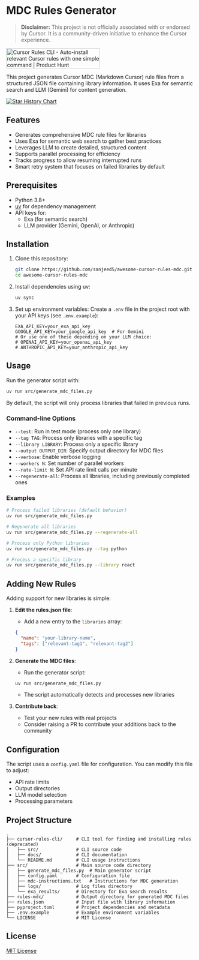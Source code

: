 # MDC Rules Generator

> **Disclaimer:** This project is not officially associated with or endorsed by Cursor. It is a community-driven initiative to enhance the Cursor experience.

<a href="https://www.producthunt.com/posts/cursor-rules-cli?embed=true&utm_source=badge-featured&utm_medium=badge&utm_souce=badge-cursor&#0045;rules&#0045;cli" target="_blank"><img src="https://api.producthunt.com/widgets/embed-image/v1/featured.svg?post_id=936513&theme=light&t=1741030422709" alt="Cursor&#0032;Rules&#0032;CLI - Auto&#0045;install&#0032;relevant&#0032;Cursor&#0032;rules&#0032;with&#0032;one&#0032;simple&#0032;command | Product Hunt" style="width: 250px; height: 54px;" width="250" height="54" /></a>

This project generates Cursor MDC (Markdown Cursor) rule files from a structured JSON file containing library information. It uses Exa for semantic search and LLM (Gemini) for content generation.

[![Star History Chart](https://api.star-history.com/svg?repos=sanjeed5/awesome-cursor-rules-mdc&type=Date)](https://www.star-history.com/#sanjeed5/awesome-cursor-rules-mdc&Date)

## Features

- Generates comprehensive MDC rule files for libraries
- Uses Exa for semantic web search to gather best practices
- Leverages LLM to create detailed, structured content
- Supports parallel processing for efficiency
- Tracks progress to allow resuming interrupted runs
- Smart retry system that focuses on failed libraries by default

## Prerequisites

- Python 3.8+
- [uv](https://github.com/astral-sh/uv) for dependency management
- API keys for:
  - Exa (for semantic search)
  - LLM provider (Gemini, OpenAI, or Anthropic)

## Installation

1. Clone this repository:
   ```bash
   git clone https://github.com/sanjeed5/awesome-cursor-rules-mdc.git
   cd awesome-cursor-rules-mdc
   ```

2. Install dependencies using uv:
   ```bash
   uv sync
   ```

3. Set up environment variables:
   Create a `.env` file in the project root with your API keys (see `.env.example`):
   ```
   EXA_API_KEY=your_exa_api_key
   GOOGLE_API_KEY=your_google_api_key  # For Gemini
   # Or use one of these depending on your LLM choice:
   # OPENAI_API_KEY=your_openai_api_key
   # ANTHROPIC_API_KEY=your_anthropic_api_key
   ```

## Usage

Run the generator script with:

```bash
uv run src/generate_mdc_files.py
```

By default, the script will only process libraries that failed in previous runs.

### Command-line Options

- `--test`: Run in test mode (process only one library)
- `--tag TAG`: Process only libraries with a specific tag
- `--library LIBRARY`: Process only a specific library
- `--output OUTPUT_DIR`: Specify output directory for MDC files
- `--verbose`: Enable verbose logging
- `--workers N`: Set number of parallel workers
- `--rate-limit N`: Set API rate limit calls per minute
- `--regenerate-all`: Process all libraries, including previously completed ones

### Examples

```bash
# Process failed libraries (default behavior)
uv run src/generate_mdc_files.py

# Regenerate all libraries
uv run src/generate_mdc_files.py --regenerate-all

# Process only Python libraries
uv run src/generate_mdc_files.py --tag python

# Process a specific library
uv run src/generate_mdc_files.py --library react
```

## Adding New Rules

Adding support for new libraries is simple:

1. **Edit the rules.json file**:
   - Add a new entry to the `libraries` array:
   ```json
   {
     "name": "your-library-name",
     "tags": ["relevant-tag1", "relevant-tag2"]
   }
   ```

2. **Generate the MDC files**:
   - Run the generator script:
   ```bash
   uv run src/generate_mdc_files.py
   ```
   - The script automatically detects and processes new libraries

3. **Contribute back**:
   - Test your new rules with real projects
   - Consider raising a PR to contribute your additions back to the community

## Configuration

The script uses a `config.yaml` file for configuration. You can modify this file to adjust:

- API rate limits
- Output directories
- LLM model selection
- Processing parameters

## Project Structure

```
.
├── cursor-rules-cli/     # CLI tool for finding and installing rules (deprecated)
│   ├── src/              # CLI source code
│   ├── docs/             # CLI documentation
│   └── README.md         # CLI usage instructions
├── src/                  # Main source code directory
│   ├── generate_mdc_files.py  # Main generator script
│   ├── config.yaml       # Configuration file
│   ├── mdc-instructions.txt   # Instructions for MDC generation
│   ├── logs/             # Log files directory
│   └── exa_results/      # Directory for Exa search results
├── rules-mdc/            # Output directory for generated MDC files
├── rules.json            # Input file with library information
├── pyproject.toml        # Project dependencies and metadata
├── .env.example          # Example environment variables
└── LICENSE               # MIT License
```

## License

[MIT License](LICENSE)
